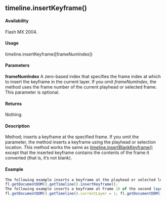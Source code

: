 ## timeline.insertKeyframe()

#### Availability

Flash MX 2004.

#### Usage

timeline.insertKeyframe(\[frameNumIndex\])

#### Parameters

**frameNumIndex** A zero-based index that specifies the frame index at which to insert the keyframe in the current layer. If you omit *frameNumIndex*, the method uses the frame number of the current playhead or selected frame. This parameter is optional.

#### Returns

Nothing.

#### Description

Method; inserts a keyframe at the specified frame. If you omit the parameter, the method inserts a keyframe using the playhead or selection location.
This method works the same as [timeline.insertBlankKeyframe()](#_bookmark1061) except that the inserted keyframe contains the contents of the frame it converted (that is, it’s not blank).

#### Example

```javascript
The following example inserts a keyframe at the playhead or selected location:
fl.getDocumentDOM().getTimeline().insertKeyframe();
The following example inserts a keyframe at Frame 10 of the second layer (remember that index values are different from frame or layer number values):
fl.getDocumentDOM().getTimeline().currentLayer = 1; fl.getDocumentDOM().getTimeline().insertKeyframe(9);

```